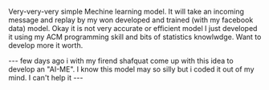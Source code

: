 Very-very-very simple Mechine learning model. It will take an incoming message and replay by my won developed and trained (with my facebook data) model. 
Okay it is not very accurate or efficient model I just developed it using my ACM programming skill and bits of statistics knowlwdge. Want to develop more it worth.

--- few days ago i with my firend shafquat come up with this idea to develop an "AI-ME". I know this model may so silly but i coded it out of my mind. I can't help it ---
